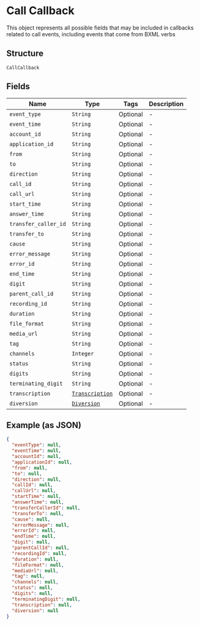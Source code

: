 
# Call Callback

This object represents all possible fields that may be included in callbacks related to call events, including events that come from BXML verbs

## Structure

`CallCallback`

## Fields

| Name | Type | Tags | Description |
|  --- | --- | --- | --- |
| `event_type` | `String` | Optional | - |
| `event_time` | `String` | Optional | - |
| `account_id` | `String` | Optional | - |
| `application_id` | `String` | Optional | - |
| `from` | `String` | Optional | - |
| `to` | `String` | Optional | - |
| `direction` | `String` | Optional | - |
| `call_id` | `String` | Optional | - |
| `call_url` | `String` | Optional | - |
| `start_time` | `String` | Optional | - |
| `answer_time` | `String` | Optional | - |
| `transfer_caller_id` | `String` | Optional | - |
| `transfer_to` | `String` | Optional | - |
| `cause` | `String` | Optional | - |
| `error_message` | `String` | Optional | - |
| `error_id` | `String` | Optional | - |
| `end_time` | `String` | Optional | - |
| `digit` | `String` | Optional | - |
| `parent_call_id` | `String` | Optional | - |
| `recording_id` | `String` | Optional | - |
| `duration` | `String` | Optional | - |
| `file_format` | `String` | Optional | - |
| `media_url` | `String` | Optional | - |
| `tag` | `String` | Optional | - |
| `channels` | `Integer` | Optional | - |
| `status` | `String` | Optional | - |
| `digits` | `String` | Optional | - |
| `terminating_digit` | `String` | Optional | - |
| `transcription` | [`Transcription`](/doc/Voice/models/transcription.md) | Optional | - |
| `diversion` | [`Diversion`](/doc/Voice/models/diversion.md) | Optional | - |

## Example (as JSON)

```json
{
  "eventType": null,
  "eventTime": null,
  "accountId": null,
  "applicationId": null,
  "from": null,
  "to": null,
  "direction": null,
  "callId": null,
  "callUrl": null,
  "startTime": null,
  "answerTime": null,
  "transferCallerId": null,
  "transferTo": null,
  "cause": null,
  "errorMessage": null,
  "errorId": null,
  "endTime": null,
  "digit": null,
  "parentCallId": null,
  "recordingId": null,
  "duration": null,
  "fileFormat": null,
  "mediaUrl": null,
  "tag": null,
  "channels": null,
  "status": null,
  "digits": null,
  "terminatingDigit": null,
  "transcription": null,
  "diversion": null
}
```

